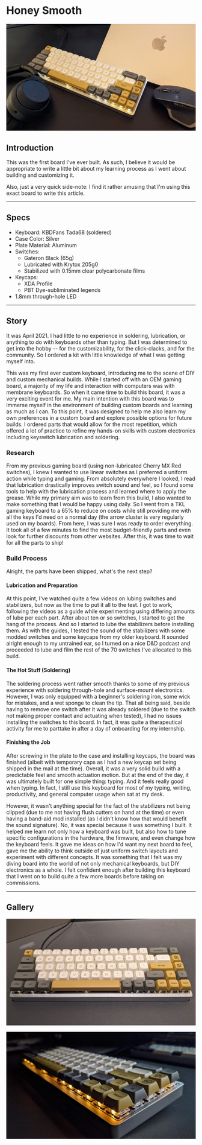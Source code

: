 # Honey Smooth

<!-- post thumbnail picture here -->

![Thumbnail Picture](../../../assets/honey-smooth-thumbnail.jpg)

## Introduction

This was the first board I've ever built. As such, I believe it would be appropriate to write a little bit about my learning process as I went about building and customizing it.

Also, just a very quick side-note: I find it rather amusing that I'm using this exact board to write this article.

---

## Specs

- Keyboard: KBDFans Tada68 (soldered)
- Case Color: Silver
- Plate Material: Aluminum
- Switches:
    - Gateron Black (65g)
    - Lubricated with Krytox 205g0
    - Stabilized with 0.15mm clear polycarbonate films
- Keycaps:
    - XDA Profile
    - PBT Dye-subliminated legends
- 1.8mm through-hole LED

---

## Story

It was April 2021. I had little to no experience in soldering, lubrication, or anything to do with keyboards other than typing. But I was determined to get into the hobby -- for the customizability, for the click-clacks, and for the community. So I ordered a kit with little knowledge of what I was getting myself into.

This was my first ever custom keyboard, introducing me to the scene of DIY and custom mechanical builds. While I started off with an OEM gaming board, a majority of my life and interaction with computers was with membrane keyboards. So when it came time to build this board, it was a very exciting event for me. My main intention with this board was to immerse myself in the environment of building custom boards and learning as much as I can. To this point, it was designed to help me also learn my own preferences in a custom board and explore possible options for future builds. I ordered parts that would allow for the most repetition, which offered a lot of practice to refine my hands-on skills with custom electronics including keyswitch lubrication and soldering.

### Research

From my previous gaming board (using non-lubricated Cherry MX Red switches), I knew I wanted to use linear switches as I preferred a uniform action while typing and gaming. From absolutely everywhere I looked, I read that lubrication drastically improves switch sound and feel, so I found some tools to help with the lubrication process and learned where to apply the grease. While my primary aim was to learn from this build, I also wanted to make something that I would be happy using daily. So I went from a TKL gaming keyboard to a 65% to reduce on costs while still providing me with all the keys I'd need on a normal day (the arrow cluster is very regularly used on my boards). From here, I was sure I was ready to order everything. It took all of a few minutes to find the most budget-friendly parts and even look for further discounts from other websites. After this, it was time to wait for all the parts to ship!

### Build Process

Alright, the parts have been shipped, what's the next step?

#### Lubrication and Preparation

At this point, I've watched quite a few videos on lubing switches and stabilizers, but now as the time to put it all to the test. I got to work, following the videos as a guide while experimenting using differing amounts of lube per each part. After about ten or so switches, I started to get the hang of the process. And so I started to lube the stabilizers before installing them. As with the guides, I tested the sound of the stabilizers with some modded switches and some keycaps from my older keyboard. It sounded alright enough to my untrained ear, so I turned on a nice D&D podcast and proceeded to lube and film the rest of the 70 switches I've allocated to this build.

#### The Hot Stuff (Soldering)

The soldering process went rather smooth thanks to some of my previous experience with soldering through-hole and surface-mount electronics. However, I was only equipped with a beginner's soldering iron, some wick for mistakes, and a wet sponge to clean the tip. That all being said, beside having to remove one switch after it was already soldered (due to the switch not making proper contact and actuating when tested), I had no issues installing the switches to this board. In fact, it was quite a therapeutical activity for me to parttake in after a day of onboarding for my internship.

#### Finishing the Job

After screwing in the plate to the case and installing keycaps, the board was finished (albeit with temporary caps as I had a new keycap set being shipped in the mail at the time). Overall, it was a very solid build with a predictable feel and smooth actuation motion. But at the end of the day, it was ultimately built for one simple thing: typing. And it feels really good when typing. In fact, I still use this keyboard for most of my typing, writing, productivity, and general computer usage when sat at my desk.

However, it wasn't anything special for the fact of the stabilizers not being clipped (due to me not having flush cutters on hand at the time) or even having a band-aid mod installed (as I didn't know how that would benefit the sound signature). No, it was special because it was something I built. It helped me learn not only how a keyboard was built, but also how to tune specific configurations in the hardware, the firmware, and even change how the keyboard feels. It gave me ideas on how I'd want my next board to feel, gave me the ability to think outside of just uniform switch layouts and experiment with different concepts. It was something that I felt was my diving board into the world of not only mechanical keyboards, but DIY electronics as a whole. I felt confident enough after building this keyboard that I went on to build quite a few more boards before taking on commissions.

---

## Gallery

![Top Down](../../../assets/honey-smooth-top-down.jpg)

<!-- ![Isometric](../../../assets/honey-smooth-isometric.jpg) -->

![Lights Off](../../../assets/honey-smooth-lights-off.jpg)
